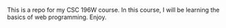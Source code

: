 This is a repo for my CSC 196W course. In this course, I will be learning the basics of web programming. Enjoy.